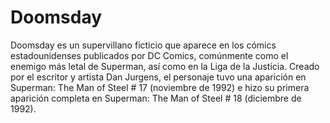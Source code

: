 # Doomsday

Doomsday es un supervillano ficticio que aparece en los cómics estadounidenses publicados por DC Comics, comúnmente como el enemigo más letal de Superman, así como en la Liga de la Justicia. Creado por el escritor y artista Dan Jurgens, el personaje tuvo una aparición en Superman: The Man of Steel # 17 (noviembre de 1992) e hizo su primera aparición completa en Superman: The Man of Steel # 18 (diciembre de 1992).